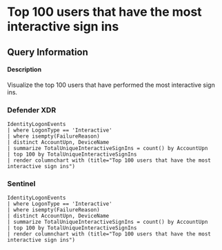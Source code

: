 # Top 100 users that have the most interactive sign ins

## Query Information

#### Description
Visualize the top 100 users that have performed the most interactive sign ins.

### Defender XDR
```KQL
IdentityLogonEvents
| where LogonType == 'Interactive'
| where isempty(FailureReason)
| distinct AccountUpn, DeviceName
| summarize TotalUniqueInteractiveSignIns = count() by AccountUpn
| top 100 by TotalUniqueInteractiveSignIns
| render columnchart with (title="Top 100 users that have the most interactive sign ins")
```

### Sentinel
```KQL
IdentityLogonEvents
| where LogonType == 'Interactive'
| where isempty(FailureReason)
| distinct AccountUpn, DeviceName
| summarize TotalUniqueInteractiveSignIns = count() by AccountUpn
| top 100 by TotalUniqueInteractiveSignIns
| render columnchart with (title="Top 100 users that have the most interactive sign ins")
```



